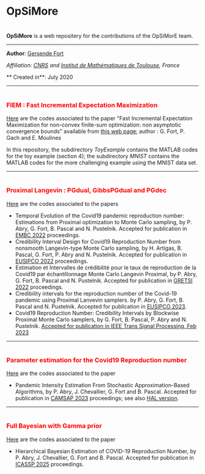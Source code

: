 <!-- Required extensions: mathjax, headerid(level=3)-->

# OpSiMore
#
**OpSiMore** is a web repositery for the contributions of the OpSiMorE team.
- ---

**Author**: [Gersende Fort](<https://perso.math.univ-toulouse.fr/gfort/>)

*Affiliation: [CNRS](<http://www.cnrs.fr/en>) and [Institut de Mathématiques de Toulouse](<https://www.math.univ-toulouse.fr/>), France*

** Created in**: July 2020

- ---

# <h3 style="color:#ff0000">FIEM : Fast Incremental Expectation Maximization</h3>


[Here](https://github.com/gfort-lab/OpSiMorE/tree/master/FIEM) are the codes associated to the paper "Fast Incremental Expectation Maximization for non-convex finite-sum optimization: non asymptotic convergence bounds" available from  [this web page](<https://hal.science/hal-02617725v2>); author : G. Fort, P. Gach and E. Moulines

In this repository, the subdirectory *ToyExample* contains the MATLAB codes for the toy example (section 4); the subdirectory *MNIST* contains the MATLAB codes for the more challenging example using the MNIST data set.

- ---

# <h3 style="color:#ff0000">Proximal Langevin : PGdual, GibbsPGdual and PGdec</h3>

[Here](https://github.com/gfort-lab/OpSiMorE/tree/master/ProximalLangevin) are the codes associated to the papers 
  - Temporal Evolution of the Covid19 pandemic reproduction number: Estimations from Proximal optimization to Monte Carlo sampling, by P. Abry, G. Fort, B. Pascal and N. Pustelnik. Accepted for publication in  [EMBC 2022](<https://hal.science/hal-03565440>) proceedings.
  -  Credibility Interval Design for Covid19 Reproduction Number from nonsmooth Langevin-type Monte Carlo sampling, by H. Artigas, B. Pascal, G. Fort, P. Abry and N. Pustelnik. Accepted for publication in [EUSIPCO 2022](<https://hal.science/hal-03371837>) proceedings.
  -  Estimation et Intervalles de crédibilité pour le taux de reproduction de la Covid19 par échantillonnage Monte Carlo Langevin Proximal, by P. Abry, G. Fort, B. Pascal and N. Pustelnik. Accepted for publication in [GRETSI 2022](<https://hal.science/hal-03611891>) proceedings.
  - Credibility intervals for the reproduction number of the Covid-19 pandemic using Proximal Lanvevin samplers. by P. Abry, G. Fort, B. Pascal and N. Pustelnik. Accepted for publication in [EUSIPCO 2023](<https://hal.science/hal-03902144/>).
  - Covid19 Reproduction Number: Credibility Intervals by Blockwise Proximal Monte Carlo samplers, by G. Fort, B. Pascal, P. Abry and N. Pustelnik. [Accepted for publication in IEEE Trans Signal Processing, Feb 2023](<https://hal.science/hal-03611079>)
  
  - ---

# <h3 style="color:#ff0000"> Parameter estimation for the Covid19 Reproduction number</h3>
[Here](https://github.com/gfort-lab/OpSiMorE/tree/master/EstimParameter) are the codes associated to the paper
  - Pandemic Intensity Estimation From Stochastic Approximation-Based Algorithms, by P. Abry, J. Chevallier, G. Fort and B. Pascal. Accepted for publication in [CAMSAP 2023](<https://ieeexplore.ieee.org/document/10403431>) proceedings; see also [HAL version](<https://hal.science/hal-04174245v2>).
  
  - ---

# <h3 style="color:#ff0000">Full Bayesian with Gamma prior</h3>
[Here](https://github.com/gfort-lab/OpSiMorE/tree/master/FullBayesianGammaPrior) are the codes associated to the paper 
  - Hierarchical Bayesian Estimation of COVID-19 Reproduction Number, by P. Abry, J. Chevallier, G. Fort and B. Pascal.
Accepted for publication in [ICASSP 2025](<https://hal.science/hal-04695138>) proceedings.
